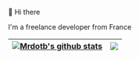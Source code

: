 👋 Hi there

I'm a freelance developer from France

| <a href="https://mrdotb.com"><img align="center" src="https://github-readme-stats.vercel.app/api?username=mrdotb&show_icons=true&theme=darcula&hide_border=true" alt="Mrdotb's github stats" /></a> | <a href="https://mrdotb.com"><img align="center" src="https://github-readme-stats.vercel.app/api/top-langs/?username=mrdotb&theme=darcula&hide_border=truet&exclude_repo=vim-tailwindcss,sitemap-tools,batcat,warped-runner&hide=php,mdx,html,css" /> |
| ------------- | ------------- |
